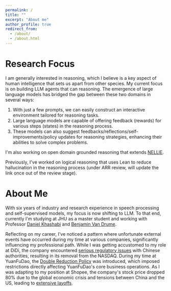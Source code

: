 ```yaml
---
permalink: /
title: ""
excerpt: "About me"
author_profile: true
redirect_from: 
  - /about/
  - /about.html
---
```



Research Focus
======
I am generally interested in reasoning, which I believe is a key aspect of human intelligence that sets us apart from other species. My current focus is on building LLM agents that can reasoning. The emergence of large language models has bridged the gap between these two domains in several ways:

1. With just a few prompts, we can easily construct an interactive environment tailored for reasoning tasks.
2. Large language models are capable of offering feedback (rewards) for various steps (states) in the reasoning process.
3. These models can also suggest feedbacks/reflections/self-improvements/policy updates for reasoning strategies, enhancing their abilities to solve complex problems.

I'm also working on open domain grounded reasoning that extends [NELLIE](https://arxiv.org/abs/2209.07662).

Previously, I've worked on logical reasoning that uses Lean to reduce hallucination in the reasoning process (under ARR review, will update the link once out of the review stage).



About Me
======
With six years of industry and research experience in speech processing and self-supervised models, my focus is now shifting to LLM. To that end, currently I'm studying at JHU as a master student and working with Professor [Daniel Khashabi](https://danielkhashabi.com/) and [Benjamin Van Drume](https://www.cs.jhu.edu/~vandurme/).

Reflecting on my career, I've noticed a pattern where unfortunate external events have occurred during my time at various companies, significantly influencing my professional path.
While I was getting accustomed to my role at DiDi, the company encountered [serious regulatory issues](https://www.forbes.com/sites/ywang/2022/05/24/didi-to-delist-from-nyse-after-overwhelming-yes-vote-by-shareholders/?sh=4d105596cba0) with Chinese authorities, resulting in its removal from the NASDAQ.
During my time at YuanFuDao, the [Double Reduction Policy](https://en.wikipedia.org/wiki/Double_Reduction_Policy) was introduced, which imposed restrictions directly affecting YuanFuDao's core business operations.
As I was adapting to my position at Shopee, the company's stock price dropped 80% due to the global economic crisis and tensions between China and the US, leading to [extensive layoffs](https://techwireasia.com/2022/09/why-is-e-commerce-giant-shopee-on-a-layoff-spree/). 
